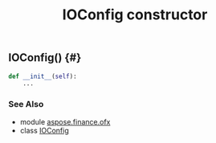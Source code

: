 ﻿---
title: IOConfig constructor
second_title: Aspose.Finance for Python via .NET API References
description: 
type: docs
weight: 10
url: /python-net/aspose.finance.ofx/ioconfig/__init__/
is_root: false
---

## IOConfig() {#}



```python
def __init__(self):
    ...
```





### See Also
* module [aspose.finance.ofx](../../)
* class [IOConfig](/finance/python-net/aspose.finance.ofx/ioconfig)
